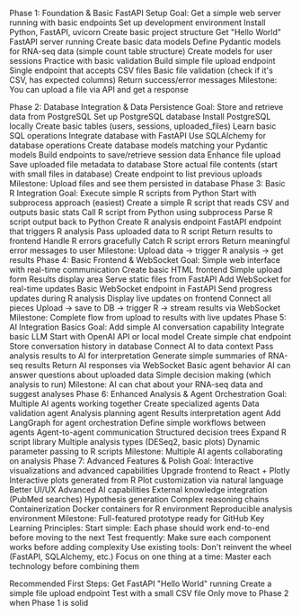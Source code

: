 Phase 1: Foundation & Basic FastAPI Setup
Goal: Get a simple web server running with basic endpoints
Set up development environment
Install Python, FastAPI, uvicorn
Create basic project structure
Get "Hello World" FastAPI server running
Create basic data models
Define Pydantic models for RNA-seq data (simple count table structure)
Create models for user sessions
Practice with basic validation
Build simple file upload endpoint
Single endpoint that accepts CSV files
Basic file validation (check if it's CSV, has expected columns)
Return success/error messages
Milestone: You can upload a file via API and get a response


Phase 2: Database Integration & Data Persistence
Goal: Store and retrieve data from PostgreSQL
Set up PostgreSQL database
Install PostgreSQL locally
Create basic tables (users, sessions, uploaded_files)
Learn basic SQL operations
Integrate database with FastAPI
Use SQLAlchemy for database operations
Create database models matching your Pydantic models
Build endpoints to save/retrieve session data
Enhance file upload
Save uploaded file metadata to database
Store actual file contents (start with small files in database)
Create endpoint to list previous uploads
Milestone: Upload files and see them persisted in database
Phase 3: Basic R Integration
Goal: Execute simple R scripts from Python
Start with subprocess approach (easiest)
Create a simple R script that reads CSV and outputs basic stats
Call R script from Python using subprocess
Parse R script output back to Python
Create R analysis endpoint
FastAPI endpoint that triggers R analysis
Pass uploaded data to R script
Return results to frontend
Handle R errors gracefully
Catch R script errors
Return meaningful error messages to user
Milestone: Upload data → trigger R analysis → get results
Phase 4: Basic Frontend & WebSocket
Goal: Simple web interface with real-time communication
Create basic HTML frontend
Simple upload form
Results display area
Serve static files from FastAPI
Add WebSocket for real-time updates
Basic WebSocket endpoint in FastAPI
Send progress updates during R analysis
Display live updates on frontend
Connect all pieces
Upload → save to DB → trigger R → stream results via WebSocket
Milestone: Complete flow from upload to results with live updates
Phase 5: AI Integration Basics
Goal: Add simple AI conversation capability
Integrate basic LLM
Start with OpenAI API or local model
Create simple chat endpoint
Store conversation history in database
Connect AI to data context
Pass analysis results to AI for interpretation
Generate simple summaries of RNA-seq results
Return AI responses via WebSocket
Basic agent behavior
AI can answer questions about uploaded data
Simple decision making (which analysis to run)
Milestone: AI can chat about your RNA-seq data and suggest analyses
Phase 6: Enhanced Analysis & Agent Orchestration
Goal: Multiple AI agents working together
Create specialized agents
Data validation agent
Analysis planning agent
Results interpretation agent
Add LangGraph for agent orchestration
Define simple workflows between agents
Agent-to-agent communication
Structured decision trees
Expand R script library
Multiple analysis types (DESeq2, basic plots)
Dynamic parameter passing to R scripts
Milestone: Multiple AI agents collaborating on analysis
Phase 7: Advanced Features & Polish
Goal: Interactive visualizations and advanced capabilities
Upgrade frontend to React + Plotly
Interactive plots generated from R
Plot customization via natural language
Better UI/UX
Advanced AI capabilities
External knowledge integration (PubMed searches)
Hypothesis generation
Complex reasoning chains
Containerization
Docker containers for R environment
Reproducible analysis environment
Milestone: Full-featured prototype ready for GitHub
Key Learning Principles:
Start simple: Each phase should work end-to-end before moving to the next
Test frequently: Make sure each component works before adding complexity
Use existing tools: Don't reinvent the wheel (FastAPI, SQLAlchemy, etc.)
Focus on one thing at a time: Master each technology before combining them

Recommended First Steps:
Get FastAPI "Hello World" running
Create a simple file upload endpoint
Test with a small CSV file
Only move to Phase 2 when Phase 1 is solid